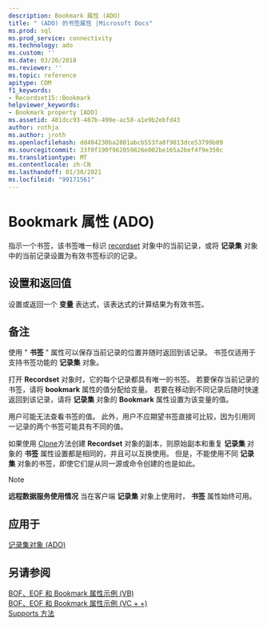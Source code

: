 ```yaml
---
description: Bookmark 属性 (ADO)
title: " (ADO) 的书签属性 |Microsoft Docs"
ms.prod: sql
ms.prod_service: connectivity
ms.technology: ado
ms.custom: ''
ms.date: 03/20/2018
ms.reviewer: ''
ms.topic: reference
apitype: COM
f1_keywords:
- Recordset15::Bookmark
helpviewer_keywords:
- Bookmark property [ADO]
ms.assetid: 481dcc93-487b-490e-ac58-a1e9b2ebfd43
author: rothja
ms.author: jroth
ms.openlocfilehash: dd484230ba2801abcb553fa8f9013dce53799b09
ms.sourcegitcommit: 33f0f190f962059826e002be165a2bef4f9e350c
ms.translationtype: MT
ms.contentlocale: zh-CN
ms.lasthandoff: 01/30/2021
ms.locfileid: "99171561"
---
```

# <a name="bookmark-property-ado"></a>Bookmark 属性 (ADO)
指示一个书签，该书签唯一标识 [recordset](./recordset-object-ado.md) 对象中的当前记录，或将 **记录集** 对象中的当前记录设置为有效书签标识的记录。  
  
## <a name="settings-and-return-values"></a>设置和返回值  
 设置或返回一个 **变量** 表达式，该表达式的计算结果为有效书签。  
  
## <a name="remarks"></a>备注  
 使用 " **书签** " 属性可以保存当前记录的位置并随时返回到该记录。 书签仅适用于支持书签功能的 **记录集** 对象。  
  
 打开 **Recordset** 对象时，它的每个记录都具有唯一的书签。 若要保存当前记录的书签，请将 **bookmark** 属性的值分配给变量。 若要在移动到不同记录后随时快速返回到该记录，请将 **记录集** 对象的 **Bookmark** 属性设置为该变量的值。  
  
 用户可能无法查看书签的值。 此外，用户不应期望书签直接可比较，因为引用同一记录的两个书签可能具有不同的值。  
  
 如果使用 [Clone](./clone-method-ado.md)方法创建 **Recordset** 对象的副本，则原始副本和重复 **记录集** 对象的 **书签** 属性设置都是相同的，并且可以互换使用。 但是，不能使用不同 **记录集** 对象的书签，即使它们是从同一源或命令创建的也是如此。  
  
> [!NOTE]
>  **远程数据服务使用情况** 当在客户端 **记录集** 对象上使用时， **书签** 属性始终可用。  
  
## <a name="applies-to"></a>应用于  
 [记录集对象 (ADO)](./recordset-object-ado.md)  
  
## <a name="see-also"></a>另请参阅  
 [BOF、EOF 和 Bookmark 属性示例 (VB) ](./bof-eof-and-bookmark-properties-example-vb.md)   
 [BOF、EOF 和 Bookmark 属性示例 (VC + +) ](./bof-eof-and-bookmark-properties-example-vc.md)   
 [Supports 方法](./supports-method.md)